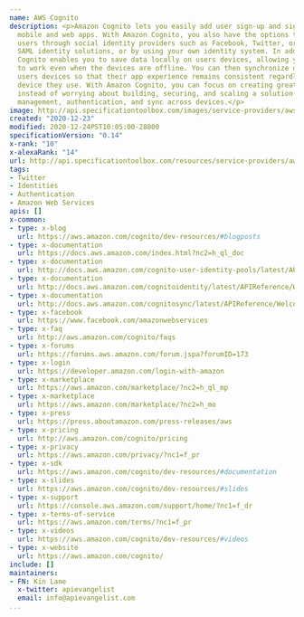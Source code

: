```yaml
---
name: AWS Cognito
description: <p>Amazon Cognito lets you easily add user sign-up and sign-in to your
  mobile and web apps. With Amazon Cognito, you also have the options to authenticate
  users through social identity providers such as Facebook, Twitter, or Amazon, with
  SAML identity solutions, or by using your own identity system. In addition, Amazon
  Cognito enables you to save data locally on users devices, allowing your applications
  to work even when the devices are offline. You can then synchronize data across
  users devices so that their app experience remains consistent regardless of the
  device they use. With Amazon Cognito, you can focus on creating great app experiences
  instead of worrying about building, securing, and scaling a solution to handle user
  management, authentication, and sync across devices.</p>
image: http://api.specificationtoolbox.com/images/service-providers/aws-cognito.jpg
created: "2020-12-23"
modified: 2020-12-24PST10:05:00-28800
specificationVersion: "0.14"
x-rank: "10"
x-alexaRank: "14"
url: http://api.specificationtoolbox.com/resources/service-providers/aws-cognito/
tags:
- Twitter
- Identities
- Authentication
- Amazon Web Services
apis: []
x-common:
- type: x-blog
  url: https://aws.amazon.com/cognito/dev-resources/#blogposts
- type: x-documentation
  url: https://docs.aws.amazon.com/index.html?nc2=h_ql_doc
- type: x-documentation
  url: http://docs.aws.amazon.com/cognito-user-identity-pools/latest/APIReference/Welcome.html
- type: x-documentation
  url: http://docs.aws.amazon.com/cognitoidentity/latest/APIReference/Welcome.html
- type: x-documentation
  url: http://docs.aws.amazon.com/cognitosync/latest/APIReference/Welcome.html
- type: x-facebook
  url: https://www.facebook.com/amazonwebservices
- type: x-faq
  url: http://aws.amazon.com/cognito/faqs
- type: x-forums
  url: https://forums.aws.amazon.com/forum.jspa?forumID=173
- type: x-login
  url: https://developer.amazon.com/login-with-amazon
- type: x-marketplace
  url: https://aws.amazon.com/marketplace/?nc2=h_ql_mp
- type: x-marketplace
  url: https://aws.amazon.com/marketplace/?nc2=h_mo
- type: x-press
  url: https://press.aboutamazon.com/press-releases/aws
- type: x-pricing
  url: http://aws.amazon.com/cognito/pricing
- type: x-privacy
  url: https://aws.amazon.com/privacy/?nc1=f_pr
- type: x-sdk
  url: https://aws.amazon.com/cognito/dev-resources/#documentation
- type: x-slides
  url: https://aws.amazon.com/cognito/dev-resources/#slides
- type: x-support
  url: https://console.aws.amazon.com/support/home/?nc1=f_dr
- type: x-terms-of-service
  url: https://aws.amazon.com/terms/?nc1=f_pr
- type: x-videos
  url: https://aws.amazon.com/cognito/dev-resources/#videos
- type: x-website
  url: https://aws.amazon.com/cognito/
include: []
maintainers:
- FN: Kin Lane
  x-twitter: apievangelist
  email: info@apievangelist.com
...
```


